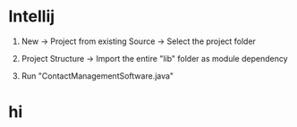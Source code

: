 # Intellij

1. New -> Project from existing Source -> Select the project folder

2. Project Structure -> Import the entire "lib" folder as module dependency

3. Run "ContactManagementSoftware.java"

# hi